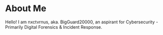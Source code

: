 # About Me

Hello! I am nxctvrnus, aka. BigGuard20000, an aspirant for Cybersecurity - Primarily Digital Forensics & Incident Response.
